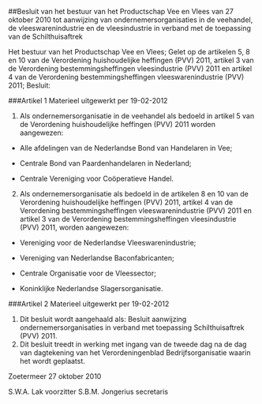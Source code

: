 <meta http-equiv='Content-Type' content='text/html; charset=utf-8' />

##Besluit van het bestuur van het Productschap Vee en Vlees van 27 oktober 2010 tot aanwijzing van ondernemersorganisaties in de veehandel, de vleeswarenindustrie en de vleesindustrie in verband met de toepassing van de Schilthuisaftrek

Het bestuur van het Productschap Vee en Vlees; 
Gelet op de artikelen 5, 8 en 10 van de Verordening huishoudelijke heffingen (PVV) 2011, artikel 3 van de Verordening bestemmingsheffingen vleesindustrie (PVV) 2011 en artikel 4 van de Verordening bestemmingsheffingen vleeswarenindustrie (PVV) 2011;
Besluit: 

###Artikel  1 
Materieel uitgewerkt per 19-02-2012 

1.  Als ondernemersorganisatie in de veehandel als bedoeld in artikel 5 van de Verordening huishoudelijke heffingen (PVV) 2011 worden aangewezen: 

- Alle afdelingen van de Nederlandse Bond van Handelaren in Vee; 

- Centrale Bond van Paardenhandelaren in Nederland; 

- Centrale Vereniging voor Coöperatieve Handel. 
2.  Als ondernemersorganisatie als bedoeld in de artikelen 8 en 10 van de Verordening huishoudelijke heffingen (PVV) 2011, artikel 4 van de Verordening bestemmingsheffingen vleeswarenindustrie (PVV) 2011 en artikel 3 van de Verordening bestemmingsheffingen vleesindustrie (PVV) 2011, worden aangewezen: 

- Vereniging voor de Nederlandse Vleeswarenindustrie; 

- Vereniging van Nederlandse Baconfabricanten; 

- Centrale Organisatie voor de Vleessector; 

- Koninklijke Nederlandse Slagersorganisatie. 

###Artikel  2 
Materieel uitgewerkt per 19-02-2012 

1.  Dit besluit wordt aangehaald als: Besluit aanwijzing ondernemersorganisaties in verband met toepassing Schilthuisaftrek (PVV) 2011. 
2.  Dit besluit treedt in werking met ingang van de tweede dag na de dag van dagtekening van het Verordeningenblad Bedrijfsorganisatie waarin het wordt geplaatst.

Zoetermeer 
27 oktober 2010 

S.W.A. Lak 
voorzitter 
S.B.M. Jongerius secretaris  
